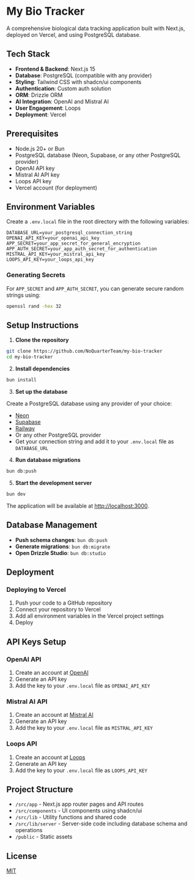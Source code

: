 # My Bio Tracker

A comprehensive biological data tracking application built with Next.js, deployed on Vercel, and using PostgreSQL database.

## Tech Stack

- **Frontend & Backend**: Next.js 15
- **Database**: PostgreSQL (compatible with any provider)
- **Styling**: Tailwind CSS with shadcn/ui components
- **Authentication**: Custom auth solution
- **ORM**: Drizzle ORM
- **AI Integration**: OpenAI and Mistral AI
- **User Engagement**: Loops
- **Deployment**: Vercel

## Prerequisites

- Node.js 20+ or Bun
- PostgreSQL database (Neon, Supabase, or any other PostgreSQL provider)
- OpenAI API key
- Mistral AI API key
- Loops API key
- Vercel account (for deployment)

## Environment Variables

Create a `.env.local` file in the root directory with the following variables:

```
DATABASE_URL=your_postgresql_connection_string
OPENAI_API_KEY=your_openai_api_key
APP_SECRET=your_app_secret_for_general_encryption
APP_AUTH_SECRET=your_app_auth_secret_for_authentication
MISTRAL_API_KEY=your_mistral_api_key
LOOPS_API_KEY=your_loops_api_key
```

### Generating Secrets

For `APP_SECRET` and `APP_AUTH_SECRET`, you can generate secure random strings using:

```bash
openssl rand -hex 32
```

## Setup Instructions

1. **Clone the repository**

```bash
git clone https://github.com/NoQuarterTeam/my-bio-tracker
cd my-bio-tracker
```

2. **Install dependencies**

```bash
bun install
```

3. **Set up the database**

Create a PostgreSQL database using any provider of your choice:
- [Neon](https://neon.tech)
- [Supabase](https://supabase.com)
- [Railway](https://railway.app)
- Or any other PostgreSQL provider
- Get your connection string and add it to your `.env.local` file as `DATABASE_URL`

4. **Run database migrations**

```bash
bun db:push
```

5. **Start the development server**

```bash
bun dev
```

The application will be available at [http://localhost:3000](http://localhost:3000).

## Database Management

- **Push schema changes**: `bun db:push`
- **Generate migrations**: `bun db:migrate`
- **Open Drizzle Studio**: `bun db:studio`

## Deployment

### Deploying to Vercel

1. Push your code to a GitHub repository
2. Connect your repository to Vercel
3. Add all environment variables in the Vercel project settings
4. Deploy

## API Keys Setup

### OpenAI API

1. Create an account at [OpenAI](https://platform.openai.com/)
2. Generate an API key
3. Add the key to your `.env.local` file as `OPENAI_API_KEY`

### Mistral AI API

1. Create an account at [Mistral AI](https://mistral.ai/)
2. Generate an API key
3. Add the key to your `.env.local` file as `MISTRAL_API_KEY`

### Loops API

1. Create an account at [Loops](https://loops.so/)
2. Generate an API key
3. Add the key to your `.env.local` file as `LOOPS_API_KEY`

## Project Structure

- `/src/app` - Next.js app router pages and API routes
- `/src/components` - UI components using shadcn/ui
- `/src/lib` - Utility functions and shared code
- `/src/lib/server` - Server-side code including database schema and operations
- `/public` - Static assets

## License

[MIT](LICENSE) 